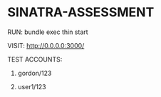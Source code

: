 # SINATRA-ASSESSMENT

RUN:
bundle exec thin start

VISIT:
http://0.0.0.0:3000/

TEST ACCOUNTS:
1. gordon/123

2. user1/123

